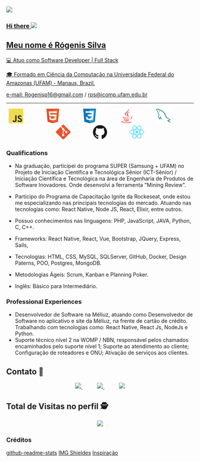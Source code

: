 
</br>

 <div>
  <a href="https://github.com/Rogenis">
  <img height="180em" src="https://github-readme-stats.vercel.app/api/top-langs/?username=Rogenis&layout=compact&langs_count=16&theme=dracula"/>
</div>

### Hi there <img src="https://raw.githubusercontent.com/iampavangandhi/iampavangandhi/master/gifs/Hi.gif" width="30px"></h2>


## Meu nome é Rógenis Silva 

 💻 Atuo como Software Developer | Full Stack
 
🎓 Formado em Ciência da Computação na Universidade Federal do Amazonas (UFAM) - Manaus, Brazil.

e-mail: Rogenisp16@gmail.com / rps@icomp.ufam.edu.br 

----------------


<p align="center">
    <img height="40" src="https://raw.githubusercontent.com/devicons/devicon/master/icons/javascript/javascript-original.svg">
    &nbsp;&nbsp;&nbsp;&nbsp;&nbsp;&nbsp;&nbsp;&nbsp;&nbsp;&nbsp;&nbsp;&nbsp;&nbsp;
    <img height="40" src="https://raw.githubusercontent.com/devicons/devicon/master/icons/html5/html5-original.svg">
    &nbsp;&nbsp;&nbsp;&nbsp;&nbsp;&nbsp;&nbsp;&nbsp;&nbsp;&nbsp;&nbsp;&nbsp;&nbsp;
    <img height="40" src="https://raw.githubusercontent.com/devicons/devicon/master/icons/css3/css3-original.svg">
    &nbsp;&nbsp;&nbsp;&nbsp;&nbsp;&nbsp;&nbsp;&nbsp;&nbsp;&nbsp;&nbsp;&nbsp;&nbsp;
    <img height="40" src="https://raw.githubusercontent.com/devicons/devicon/master/icons/java/java-plain.svg">
    &nbsp;&nbsp;&nbsp;&nbsp;&nbsp;&nbsp;&nbsp;&nbsp;&nbsp;&nbsp;&nbsp;&nbsp;&nbsp;
    <img height="40" src="https://raw.githubusercontent.com/devicons/devicon/master/icons/mysql/mysql-original.svg">
     &nbsp;&nbsp;&nbsp;&nbsp;&nbsp;&nbsp;&nbsp;&nbsp;&nbsp;&nbsp;&nbsp;&nbsp;&nbsp;
    <img height="40" src="https://raw.githubusercontent.com/devicons/devicon/master/icons/git/git-original.svg">
    &nbsp;&nbsp;&nbsp;&nbsp;&nbsp;&nbsp;&nbsp;&nbsp;&nbsp;&nbsp;&nbsp;&nbsp;&nbsp;
    <img height="40" src="https://raw.githubusercontent.com/devicons/devicon/master/icons/github/github-original.svg">
    &nbsp;&nbsp;&nbsp;&nbsp;&nbsp;&nbsp;&nbsp;&nbsp;&nbsp;&nbsp;&nbsp;&nbsp;&nbsp;
    <img height="40" src="https://raw.githubusercontent.com/devicons/devicon/master/icons/react/react-original.svg">
    
   
</p>


### Qualifications

- Na graduação, participei do programa SUPER (Samsung + UFAM) no Projeto de Iniciação Científica e Tecnológica Sênior (ICT-Sênior) / Iniciação Científica e Tecnológica na área de Engenharia de Produtos de Software Inovadores. Onde desenvolvi a ferramenta "Mining Review".

- Participo do Programa de Capacitação Ignite da Rockeseat, onde estou me especializando nas principais tecnologias do mercado. Atuando nas tecnologias como: React Native, Node JS, React, Elixir, entre outros.

- Possuo conhecimentos nas linguagens: PHP, JavaScript, JAVA, Python, C, C++.
- Frameworks: React Native, React, Vue, Bootstrap, JQuery, Express, Sails,
- Tecnologias: HTML, CSS, MySQL, SQLServer, GitHub, Docker, Design Paterns, POO, Postgres, MongoDB.
- Metodologias Ágeis: Scrum, Kanban e Planning Poker.
- Inglês: Básico para Intermediário.

### Professional Experiences

- Desenvolvedor de Software na Méliuz, atuando como Desenvolvedor de Software no aplicativo e site da Méliuz, na frente de cartão de crédito. Trabalhando com tecnologias como: React Native, React Js, NodeJs e Python.
-  Suporte técnico nível 2 na WOMP / NBN, responsável pelos chamados encaminhados pelo suporte nível 1;
Suporte ao atendimento ao cliente; Configuração de roteadores e ONU; Ativação de serviços aos clientes.


## Contato :iphone:

<p align="center">
    <a href="https://github.com/Rogenis">
        <img  src="https://img.shields.io/badge/github-%23100000.svg?&style=for-the-badge&logo=github&logoColor=white&link=mailto:https://github.com/Rogenis">
    </a>
    &nbsp;&nbsp;&nbsp;&nbsp;&nbsp;&nbsp;&nbsp;&nbsp;&nbsp;
    <a href="mailto:rogenisp16@gmail.com">
        <img src="https://img.shields.io/badge/gmail-D14836?&style=for-the-badge&logo=gmail&logoColor=white&link=mailto:rogenisp16@gmail.com">
    </a>
    &nbsp;&nbsp;&nbsp;&nbsp;&nbsp;&nbsp;&nbsp;&nbsp;&nbsp;
    <a href="https://www.linkedin.com/in/rogenis-pereira">
        <img src="https://img.shields.io/badge/linkedin-%230077B5.svg?&style=for-the-badge&logo=linkedin&logoColor=white&link=mailto:https://www.linkedin.com/in/rogenis-pereira">
    </a>
</p>

<p align="center"> 

 ## Total de Visitas no perfil :detective: <br>
 <p align="center"> 
   <img alingn="center" src="https://profile-counter.glitch.me/Rogenis/count.svg" />
 </p>

</p>

<p align="center">

  ### Créditos
  <a href="https://github.com/anuraghazra/github-readme-stats">github-readme-stats</a>
  <a href="https://img.shields.io/">IMG Shieldes</a>
  <a href="https://github.com/teteusAraujo">Inspiração</a>
</p>

